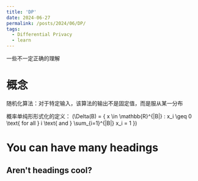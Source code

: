 ```yaml
---
title: 'DP'
date: 2024-06-27
permalink: /posts/2024/06/DP/
tags:
  - Differential Privacy
  - learn
---
```



一些不一定正确的理解

概念
======
随机化算法：对于特定输入，该算法的输出不是固定值，而是服从某一分布

概率单纯形形式化的定义：
\(\Delta(B) = \{ x \in \mathbb{R}^{|B|} : x_i \geq 0 \text{ for all } i \text{ and } \sum_{i=1}^{|B|} x_i = 1 \}\)


You can have many headings
======

Aren't headings cool?
------
